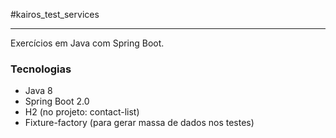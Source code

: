 #kairos_test_services
___

Exercícios em Java com Spring Boot.

### Tecnologias
- Java 8
- Spring Boot 2.0
- H2 (no projeto: contact-list)
- Fixture-factory (para gerar massa de dados nos testes)
